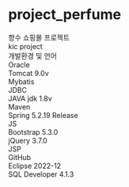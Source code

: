 # project_perfume
향수 쇼핑몰 프로젝트 <br>
kic project <br>
개발환경 및 언어 <br>
Oracle <br>
Tomcat 9.0v <br>
Mybatis <br>
JDBC <br>
JAVA jdk 1.8v <br>
Maven <br>
Spring 5.2.19 Release <br>
JS <br>
Bootstrap 5.3.0 <br>
jQuery 3.7.0 <br>
JSP <br>
GitHub <br>
Eclipse 2022-12 <br>
SQL Developer 4.1.3 <br>
